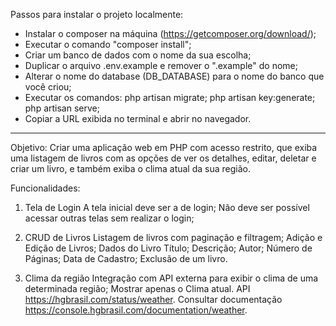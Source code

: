 Passos para instalar o projeto localmente:

- Instalar o composer na máquina (https://getcomposer.org/download/);
- Executar o comando "composer install";
- Criar um banco de dados com o nome da sua escolha;
- Duplicar o arquivo .env.example e remover o ".example" do nome;
- Alterar o nome do database (DB_DATABASE) para o nome do banco que você criou;
- Executar os comandos:
    php artisan migrate;
    php artisan key:generate;
    php artisan serve;
- Copiar a URL exibida no terminal e abrir no navegador.

-------------------

Objetivo: 
Criar uma aplicação web em PHP com acesso restrito, que exiba uma listagem de livros com as opções de ver os detalhes, editar, deletar e criar um livro, e também exiba o clima atual da sua região.

Funcionalidades:

1) Tela de Login
A tela inicial deve ser a de login;
Não deve ser possível acessar outras telas sem realizar o login;

2) CRUD de Livros
Listagem de livros com paginação e filtragem;
Adição e Edição de Livros;
Dados do Livro
Título;
Descrição;
Autor;
Número de Páginas;
Data de Cadastro;
Exclusão de um livro.

3) Clima da região
Integração com API externa para exibir o clima de uma determinada região;
Mostrar apenas o Clima atual.
API https://hgbrasil.com/status/weather. Consultar documentação https://console.hgbrasil.com/documentation/weather.

